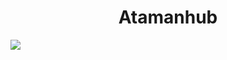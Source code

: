 
<center><h1>Atamanhub</h1></center>


![](https://komarev.com/ghpvc/?username=atamanhub&color=grey)
